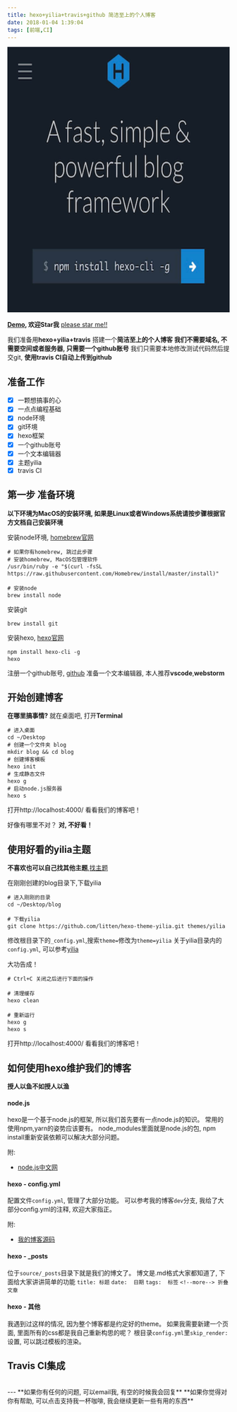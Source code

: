 ```yaml
---
title: hexo+yilia+travis+github 简洁至上的个人博客
date: 2018-01-04 1:39:04
tags: [前端,CI]
---
```

<img width="600" height="600" src="/asserts/heox.png"/>

**[Demo](http://rogerabyss.top/), 欢迎Star我**
[please star me!!](https://github.com/RogerAbyss/RogerAbyss.github.io)

我们准备用**hexo+yilia+travis** 搭建一个**简洁至上的个人博客**
**我们不需要域名, 不需要空间或者服务器, 只需要一个github账号**
我们只需要本地修改测试代码然后提交git, **使用travis CI自动上传到github**

<!--more-->

## 准备工作

- [x] 一颗想搞事的心
- [x] 一点点编程基础
- [x] node环境
- [x] git环境
- [x] hexo框架
- [x] 一个github账号
- [x] 一个文本编辑器
- [x] 主题yilia
- [x] travis CI

## 第一步 准备环境

**以下环境为MacOS的安装环境, 如果是Linux或者Windows系统请按步骤根据官方文档自己安装环境**

安装node环境, [homebrew官网](https://brew.sh/index_zh-cn.html)
```
# 如果你有homebrew, 跳过此步骤
# 安装homebrew, MacOS包管理软件
/usr/bin/ruby -e "$(curl -fsSL https://raw.githubusercontent.com/Homebrew/install/master/install)"

# 安装node
brew install node
```

安装git
```
brew install git
```

安装hexo, [hexo官网](https://hexo.io/)
```
npm install hexo-cli -g
hexo
```

注册一个github账号, [github](https://github.com/)
准备一个文本编辑器, 本人推荐**vscode**,**webstorm**

## 开始创建博客

**在哪里搞事情?**
就在桌面吧, 打开**Terminal**

```
# 进入桌面
cd ~/Desktop
# 创建一个文件夹 blog
mkdir blog && cd blog
# 创建博客模板
hexo init
# 生成静态文件
hexo g
# 启动node.js服务器
hexo s
```

打开http://localhost:4000/
看看我们的博客吧！

好像有哪里不对？
**对, 不好看！**

## 使用好看的yilia主题

**不喜欢也可以自己找其他主题**,[找主题](https://hexo.io/themes/)

在刚刚创建的blog目录下,下载yilia
```
# 进入刚刚的目录
cd ~/Desktop/blog

# 下载yilia
git clone https://github.com/litten/hexo-theme-yilia.git themes/yilia
```

修改根目录下的``_config.yml``,搜索``theme=``修改为``theme=yilia``
关于yilia目录内的``config.yml``, 可以参考[yilia](https://github.com/litten/hexo-theme-yilia)

大功告成！
```
# Ctrl+C 关闭之后进行下面的操作

# 清理缓存
hexo clean

# 重新运行
hexo g
hexo s
```

打开http://localhost:4000/
看看我们的博客吧！

## 如何使用hexo维护我们的博客

**授人以鱼不如授人以渔**

#### node.js

hexo是一个基于node.js的框架, 所以我们首先要有一点node.js的知识。
常用的使用npm,yarn的姿势应该要有。
node_modules里面就是node.js的包, npm install重新安装依赖可以解决大部分问题。

附:
- [node.js中文网](http://nodejs.cn/)

#### hexo - config.yml

配置文件``config.yml``, 管理了大部分功能。
可以参考我的博客``dev``分支, 我给了大部分config.yml的注释, 欢迎大家指正。

附:
- [我的博客源码](https://github.com/RogerAbyss/RogerAbyss.github.io/tree/dev)

#### hexo - _posts

位于``source/_posts``目录下就是我们的博文了。
博文是.md格式大家都知道了, 下面给大家讲讲简单的功能
``title: 标题``
``date:  日期``
``tags:  标签``
``<!--more--> 折叠文章``

#### hexo - 其他

我遇到过这样的情况, 因为整个博客都是约定好的theme。
如果我需要新建一个页面, 里面所有的css都是我自己重新构思的呢？
根目录``config.yml``里``skip_render:``设置, 可以跳过模板的渲染。

## Travis CI集成


<br>
---
**如果你有任何的问题, 可以email我, 有空的时候我会回复**
**如果你觉得对你有帮助, 可以点击支持我一杯咖啡, 我会继续更新一些有用的东西**
